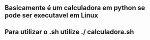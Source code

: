 ## Basicamente é um calculadora em python se pode ser executavel em Linux
## Para  utilizar o .sh utilize ./ calculadora.sh
